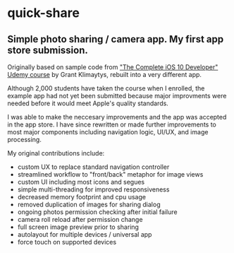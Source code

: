 # quick-share
## Simple photo sharing / camera app. My first app store submission.

Originally based on sample code from ["The Complete iOS 10 Developer" Udemy course](https://www.udemy.com/the-complete-ios-10-developer-course/) by Grant Klimaytys, rebuilt into a very different app.

Although 2,000 students have taken the course when I enrolled, the example app had not yet been submitted because major improvments were needed before it would meet Apple's quality standards.

I was able to make the neccesary improvements and the app was accepted in the app store. I have since rewritten or made further improvements to most major components including navigation logic, UI/UX, and image processing.

My original contributions include:
* custom UX to replace standard navigation controller
* streamlined workflow to "front/back" metaphor for image views
* custom UI including most icons and segues
* simple multi-threading for improved responsiveness
* decreased memory footprint and cpu usage
* removed duplication of images for sharing dialog
* ongoing photos permission checking after initial failure
* camera roll reload after permission change
* full screen image preview prior to sharing
* autolayout for multiple devices / universal app
* force touch on supported devices
